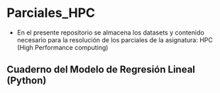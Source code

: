 <h1>Parciales_HPC</h1>

* En el presente repositorio se almacena los datasets y contenido necesario para la resolución de los parciales de la asignatura: HPC (High Performance computing)

<h2>Cuaderno del Modelo de Regresión Lineal (Python)</h2>
